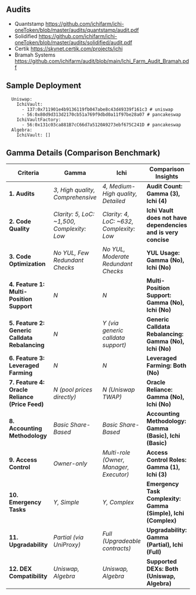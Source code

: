 ## Audits
  - Quantstamp https://github.com/ichifarm/ichi-oneToken/blob/master/audits/quantstamp/audit.pdf
  - Solidified https://github.com/ichifarm/ichi-oneToken/blob/master/audits/solidified/audit.pdf
  - Certik https://skynet.certik.com/projects/ichi
  - Bramah Systems https://github.com/ichifarm/audit/blob/main/Ichi_Farm_Audit_Bramah.pdf

## Sample Deployment
```
  Uniswap:
    IchiVault:
      - 137:0x711901e4b9136119fb047abe8c43d49339f161c3 # uniswap
      - 56:0x80d9d313d2170cb51a769f9dbd0a11f97be28a07 # pancakeswap
    IchiVaultFactory:
      - 56:0x131c03ca881B7cC66d7a5120A9273ebf675C241D # pancakeswap
  Algebra:
    IchiVault: []
```

## Gamma Details (Comparison Benchmark)
| **Criteria** | **Gamma** | **Ichi** | **Comparison Insights** |
|--------------|-----------|---------------|--------------------------|
| **1. Audits** | *3, High quality, Comprehensive* | *4, Medium-High quality, Detailed* | **Audit Count: Gamma (3), Ichi (4)** |
| **2. Code Quality** | *Clarity: 5, LoC: ~1,500, Complexity: Low* | *Clarity: 4, LoC: ~632, Complexity: Low* | **Ichi Vault does not have dependencies and is very concise** |
| **3. Code Optimization** | *No YUL, Few Redundant Checks* | *No YUL, Moderate Redundant Checks* | **YUL Usage: Gamma (No), Ichi (No)** |
| **4. Feature 1: Multi-Position Support** | *N* | *N* | **Multi-Position Support: Gamma (No), Ichi (No)** |
| **5. Feature 2: Generic Calldata Rebalancing** | *N* | *Y (via generic calldata support)* | **Generic Calldata Rebalancing: Gamma (No), Ichi (No)** |
| **6. Feature 3: Leveraged Farming** | *N* | *N* | **Leveraged Farming: Both (No)** |
| **7. Feature 4: Oracle Reliance (Price Feed)** | *N (pool prices directly)* | *N (Uniswap TWAP)* | **Oracle Reliance: Gamma (No), Ichi (No)** |
| **8. Accounting Methodology** | *Basic Share-Based* | *Basic Share-Based* | **Accounting Methodology: Gamma (Basic), Ichi (Basic)** |
| **9. Access Control** | *Owner-only* | *Multi-role (Owner, Manager, Executor)* | **Access Control Roles: Gamma (1), Ichi (3)** |
| **10. Emergency Tasks** | *Y, Simple* | *Y, Complex* | **Emergency Task Complexity: Gamma (Simple), Ichi (Complex)** |
| **11. Upgradability** | *Partial (via UniProxy)* | *Full (Upgradeable contracts)* | **Upgradability: Gamma (Partial), Ichi (Full)** |
| **12. DEX Compatibility** | *Uniswap, Algebra* | *Uniswap, Algebra* | **Supported DEXs: Both (Uniswap, Algebra)** |